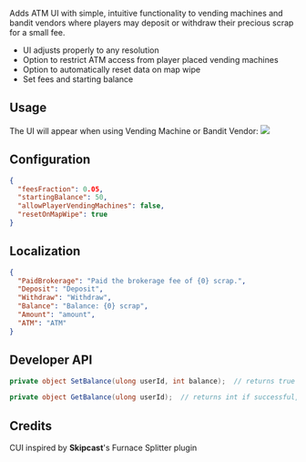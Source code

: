 Adds ATM UI with simple, intuitive functionality to vending machines and bandit vendors where players may deposit or withdraw their precious scrap for a small fee.

* UI adjusts properly to any resolution
* Option to restrict ATM access from player placed vending machines
* Option to automatically reset data on map wipe
* Set fees and starting balance


## Usage
The UI will appear when using Vending Machine or Bandit Vendor:
![](https://i.imgur.com/iQdHX7A.png)


## Configuration
```json
{
  "feesFraction": 0.05,
  "startingBalance": 50,
  "allowPlayerVendingMachines": false,
  "resetOnMapWipe": true
}
```


## Localization
```json
{
  "PaidBrokerage": "Paid the brokerage fee of {0} scrap.",
  "Deposit": "Deposit",
  "Withdraw": "Withdraw",
  "Balance": "Balance: {0} scrap",
  "Amount": "amount",
  "ATM": "ATM"
}
```


## Developer API
```csharp
private object SetBalance(ulong userId, int balance);  // returns true if successful, else null

private object GetBalance(ulong userId);  // returns int if successful, else null
```

## Credits

CUI inspired by **Skipcast**'s Furnace Splitter plugin